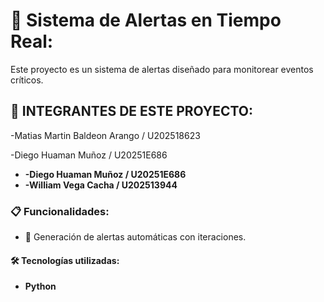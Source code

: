 # 🚨 Sistema de Alertas en Tiempo Real:

Este proyecto es un sistema de alertas diseñado para monitorear eventos críticos.

## 👥 INTEGRANTES DE ESTE PROYECTO:

-Matias Martin Baldeon Arango / U202518623

-Diego Huaman Muñoz / U20251E686

- **-Diego Huaman Muñoz / U20251E686**
- **-William Vega Cacha / U202513944**

### 📋 Funcionalidades:

- 🔔 Generación de alertas automáticas con iteraciones.

#### 🛠 Tecnologías utilizadas:

- **Python** 
